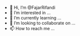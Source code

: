 - 👋 Hi, I’m @FajarRifandi
- 👀 I’m interested in ...
- 🌱 I’m currently learning ...
- 💞️ I’m looking to collaborate on ...
- 📫 How to reach me ...

<!---
FajarRifandi/FajarRifandi is a ✨ special ✨ repository because its `README.md` (this file) appears on your GitHub profile.
You can click the Preview link to take a look at your changes.
--->
